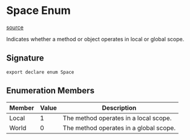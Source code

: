 # Space Enum

[source](https://developers.meta.com/horizon-worlds/reference/2.0.0/core_space)

Indicates whether a method or object operates in local or global scope.

## Signature

```
export declare enum Space
```

## Enumeration Members

| Member | Value | Description |
| --- | --- | --- |
| Local | 1 | The method operates in a local scope. |
| World | 0 | The method operates in a global scope. |